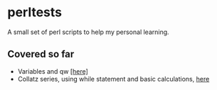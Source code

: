 # perltests

A small set of perl scripts to help my personal learning.

## Covered so far

* Variables and qw [[here]](./tests/hello_world.pl)  
* Collatz series, using while statement and basic calculations, [here](./tests/collatz-series/src/collats.pl)  
